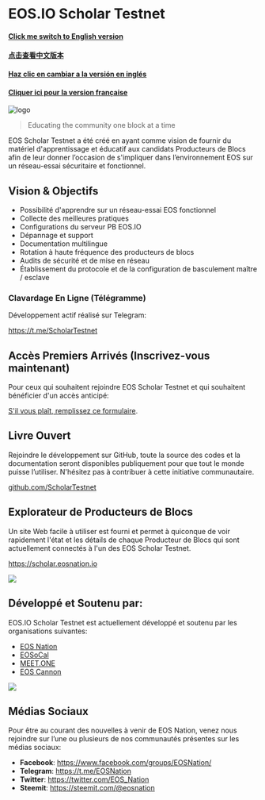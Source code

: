 # EOS.IO Scholar Testnet

#### [Click me switch to English version](README.md)
#### [点击查看中文版本](README-Chinese.md)
#### [Haz clic en cambiar a la versión en inglés](README-Spanish.md)
#### [Cliquer ici pour la version française](README-French.md)

![logo](https://steemitimages.com/DQmY3LuDiJEseTaHz31XQqW2gsX2r1PMaveCLv5ydaFCz6M/image.png)

> Educating the community one block at a time

EOS Scholar Testnet a été créé en ayant comme vision de fournir du matériel d'apprentissage et éducatif aux candidats Producteurs de Blocs afin de leur donner l’occasion de s'impliquer dans l’environnement EOS sur un réseau-essai sécuritaire et fonctionnel.

## Vision & Objectifs

- Possibilité d'apprendre sur un réseau-essai EOS fonctionnel
- Collecte des meilleures pratiques
- Configurations du serveur PB EOS.IO
- Dépannage et support
- Documentation multilingue
- Rotation à haute fréquence des producteurs de blocs
- Audits de sécurité et de mise en réseau
- Établissement du protocole et de la configuration de basculement maître / esclave

### Clavardage En Ligne (Télégramme)

Développement actif réalisé sur Telegram:

https://t.me/ScholarTestnet

## Accès Premiers Arrivés (Inscrivez-vous maintenant)

Pour ceux qui souhaitent rejoindre EOS Scholar Testnet et qui souhaitent bénéficier d'un accès anticipé:

[S'il vous plaît, remplissez ce formulaire](https://docs.google.com/forms/d/1wUrzzyyzqQAPIGaikxrJEKq9iDnICO9bw4mkaXalu0Y).

## Livre Ouvert

Rejoindre le développement sur GitHub, toute la source des codes et la documentation seront disponibles publiquement pour que tout le monde puisse l’utiliser. N'hésitez pas à contribuer à cette initiative communautaire.

[github.com/ScholarTestnet](https://github.com/ScholarTestnet)

## Explorateur de Producteurs de Blocs

Un site Web facile à utiliser est fourni et permet à quiconque de voir rapidement l'état et les détails de chaque Producteur de Blocs qui sont actuellement connectés à l'un des EOS Scholar Testnet.

https://scholar.eosnation.io

![](https://steemit-production-imageproxy-upload.s3.amazonaws.com/DQmcZBdjeNdADx7scVU5nPPjkXnNkTKt1S2N5TE3Etd6hqC)

## Développé et Soutenu par:

EOS.IO Scholar Testnet est actuellement développé et soutenu par les organisations suivantes:

- [EOS Nation](https://eosnation.io)
- [EOSoCal](https://eosocal.io)
- [MEET.ONE](https://meet.one/en)
- [EOS Cannon](https://eoscannon.io)


![](https://steemitimages.com/DQmYnhbZa27rMWATX3pivecU5G2DtEKWoUNEZrtKkP3pqW8/image.png)

## Médias Sociaux

Pour être au courant des nouvelles à venir de EOS Nation, venez nous rejoindre sur l’une ou plusieurs de nos communautés présentes sur les médias sociaux:

- **Facebook**: https://www.facebook.com/groups/EOSNation/
- **Telegram**: https://t.me/EOSNation
- **Twitter**: https://twitter.com/EOS_Nation
- **Steemit**: https://steemit.com/@eosnation
